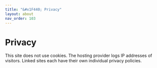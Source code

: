 ```yaml
---
title: "&#x1F440; Privacy"
layout: about
nav_order: 103
---
```


# Privacy

This site does not use cookies. The hosting provider logs IP addresses of visitors. Linked sites each have their own individual privacy policies.
